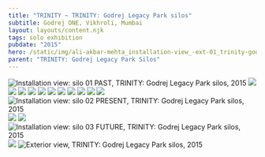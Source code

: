 ```yaml
---
title: "TRINITY ~ TRINITY: Godrej Legacy Park silos"
subtitle: Godrej ONE, Vikhroli, Mumbai
layout: layouts/content.njk
tags: solo exhibition
pubdate: "2015"
hero: /static/img/ali-akbar-mehta_installation-view_-ext-01_trinity-godrej_2015.jpg
parent: "TRINITY: Godrej Legacy Park Silos"
---
```

![Installation view: silo 01 PAST, TRINITY: Godrej Legacy Park silos, 2015](/static/img/ali-akbar-mehta_installation-view_-ext-01_trinity-godrej_2015.jpg)
![](/static/img/ali-akbar-mehta_installation-view_-past-01_trinity-godrej_2015.jpg)
![](/static/img/ali-akbar-mehta_installation-view_-past-02_trinity-godrej_2015.jpg)
![](/static/img/ali-akbar-mehta_installation-view_-past-10_trinity-godrej_2015.jpg)
![](/static/img/ali-akbar-mehta_installation-view_-past-05_trinity-godrej_2015.jpg)
![](/static/img/ali-akbar-mehta_installation-view_-past-07_trinity-godrej_2015.jpg)
![](/static/img/ali-akbar-mehta_installation-view_-past-09_trinity-godrej_2015.jpg)
![](/static/img/ali-akbar-mehta_installation-view_-past-11_trinity-godrej_2015.jpg)
![](/static/img/ali-akbar-mehta_installation-view_-past-04_trinity-godrej_2015.jpg)
![](/static/img/ali-akbar-mehta_installation-view_-past-03_trinity-godrej_2015.jpg)
![](/static/img/ali-akbar-mehta_installation-view_-past-12_trinity-godrej_2015.jpg)
![](/static/img/ali-akbar-mehta_installation-view_-past-13_trinity-godrej_2015.jpg)
![Installation view: silo 02 PRESENT, TRINITY: Godrej Legacy Park silos, 2015](/static/img/ali-akbar-mehta_installation-view_-present-01_trinity-godrej_2015.jpg)
![](/static/img/ali-akbar-mehta_installation-view_-present-04_trinity-godrej_2015.jpg)
![](/static/img/ali-akbar-mehta_installation-view_-present-05_trinity-godrej_2015.jpg)
![Installation view: silo 03 FUTURE, TRINITY: Godrej Legacy Park silos, 2015](/static/img/ali-akbar-mehta_installation-view_-future-01_trinity-godrej_2015.jpg)
![](/static/img/ali-akbar-mehta_installation-view_-future-02_trinity-godrej_2015.jpg)
![Exterior view, TRINITY: Godrej Legacy Park silos, 2015](/static/img/ali-akbar-mehta_installation-view_-ext-03_trinity-godrej_2015.jpg)
